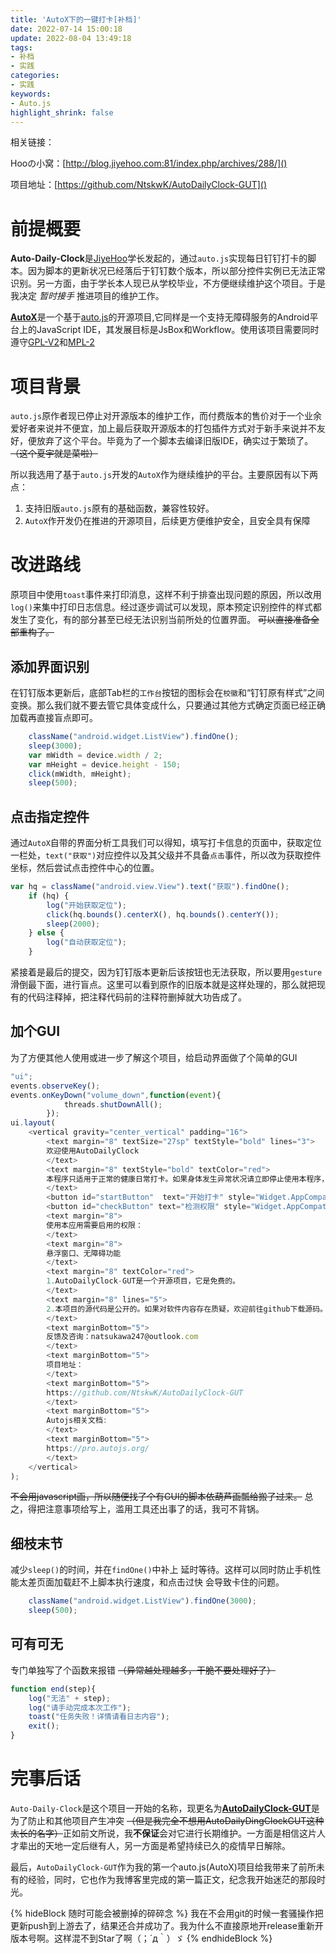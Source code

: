 ```yaml
---
title: 'AutoX下的一键打卡[补档]'
date: 2022-07-14 15:00:18
update: 2022-08-04 13:49:18
tags:
- 补档
- 实践
categories:
- 实践
keywords: 
- Auto.js
highlight_shrink: false
---
```

相关链接：

Hooの小窝：[http://blog.jiyehoo.com:81/index.php/archives/288/]()

项目地址：[https://github.com/NtskwK/AutoDailyClock-GUT]()

# 前提概要
**Auto-Daily-Clock**是[JiyeHoo](https://github.com/JiyeHoo)学长发起的，通过`auto.js`实现每日钉钉打卡的脚本。因为脚本的更新状况已经落后于钉钉数个版本，所以部分控件实例已无法正常识别。另一方面，由于学长本人现已从学校毕业，不方便继续维护这个项目。于是我决定 *暂时接手* 推进项目的维护工作。

[**AutoX**](https://github.com/kkevsekk1/AutoX)是一个基于[auto.js](https://github.com/hyb1996/Auto.js)的开源项目,它同样是一个支持无障碍服务的Android平台上的JavaScript IDE，其发展目标是JsBox和Workflow。使用该项目需要同时遵守[GPL-V2](https://opensource.org/licenses/GPL-2.0)和[MPL-2](https://www.mozilla.org/MPL/2.0)

# 项目背景
`auto.js`原作者现已停止对开源版本的维护工作，而付费版本的售价对于一个业余爱好者来说并不便宜，加上最后获取开源版本的打包插件方式对于新手来说并不友好，便放弃了这个平台。毕竟为了一个脚本去编译旧版IDE，确实过于繁琐了。 ~~（这个夏宇就是菜啦）~~

所以我选用了基于`auto.js`开发的`AutoX`作为继续维护的平台。主要原因有以下两点：

1. 支持旧版`auto.js`原有的基础函数，兼容性较好。
2. `AutoX`作开发仍在推进的开源项目，后续更方便维护安全，且安全具有保障

# 改进路线
原项目中使用`toast`事件来打印消息，这样不利于排查出现问题的原因，所以改用`log()`来集中打印日志信息。经过逐步调试可以发现，原本预定识别控件的样式都发生了变化，有的部分甚至已经无法识别当前所处的位置界面。 ~~可以直接准备全部重构了。~~

## 添加界面识别
在钉钉版本更新后，底部Tab栏的`工作台`按钮的图标会在`校徽`和“钉钉原有样式”之间变换。那么我们就不要去管它具体变成什么，只要通过其他方式确定页面已经正确加载再直接盲点即可。

```javascript
    className("android.widget.ListView").findOne();
    sleep(3000);
    var mWidth = device.width / 2;
    var mHeight = device.height - 150;
    click(mWidth, mHeight);
    sleep(500);
```

## 点击指定控件
通过`AutoX`自带的界面分析工具我们可以得知，填写打卡信息的页面中，获取定位一栏处，`text("获取")`对应控件以及其父级并不具备`点击`事件，所以改为获取控件坐标，然后尝试点击控件中心的位置。

```javascript
var hq = className("android.view.View").text("获取").findOne();
    if (hq) {
        log("开始获取定位");
        click(hq.bounds().centerX(), hq.bounds().centerY());
        sleep(2000);
    } else {
        log("自动获取定位");
    }
```

紧接着是最后的提交，因为钉钉版本更新后该按钮也无法获取，所以要用`gesture`滑倒最下面，进行盲点。这里可以看到原作的旧版本就是这样处理的，那么就把现有的代码注释掉，把注释代码前的注释符删掉就大功告成了。

## 加个GUI
为了方便其他人使用或进一步了解这个项目，给启动界面做了个简单的GUI

```javascript
"ui";
events.observeKey();
events.onKeyDown("volume_down",function(event){
            threads.shutDownAll();
        });
ui.layout(
    <vertical gravity="center_vertical" padding="16">
        <text margin="8" textSize="27sp" textStyle="bold" lines="3">
        欢迎使用AutoDailyClock
        </text>
        <text margin="8" textStyle="bold" textColor="red">
        本程序只适用于正常的健康日常打卡。如果身体发生异常状况请立即停止使用本程序，并及时向辅导员或其他负责人报告身体状况！
        </text>
        <button id="startButton"  text="开始打卡" style="Widget.AppCompat.Button.Colored" w="*"  h="70" margin="20"/>
        <button id="checkButton" text="检测权限" style="Widget.AppCompat.Button.Colored" w="*" h="70" margin="20"/>
        <text margin="8">
        使用本应用需要启用的权限：
        </text>
        <text margin="8">
        悬浮窗口、无障碍功能
        </text>
        <text margin="8" textColor="red">
        1.AutoDailyClock-GUT是一个开源项目，它是免费的。
        </text>
        <text margin="8" lines="5">
        2.本项目的源代码是公开的。如果对软件内容存在质疑，欢迎前往github下载源码。
        </text>
        <text marginBottom="5">
        反馈及咨询：natsukawa247@outlook.com
        </text>
        <text marginBottom="5">
        项目地址：
        </text>
        <text marginBottom="5">
        https://github.com/NtskwK/AutoDailyClock-GUT
        </text>
        <text marginBottom="5">
        Autojs相关文档:
        </text>
        <text marginBottom="5">
        https://pro.autojs.org/
        </text>
    </vertical>
);
```

~~不会用javascript画，所以随便找了个有GUI的脚本依葫芦画瓢给搬了过来。~~ 总之，得把注意事项给写上，滥用工具还出事了的话，我可不背锅。

## 细枝末节
减少`sleep()`的时间，并在`findOne()`中补上  延时等待。这样可以同时防止手机性能太差页面加载赶不上脚本执行速度，和点击过快
会导致卡住的问题。

```javascript
    className("android.widget.ListView").findOne(3000);
    sleep(500);
```

## 可有可无
专门单独写了个函数来报错 ~~（异常越处理越多，干脆不要处理好了）~~
```javascript
function end(step){
    log("无法" + step);
    log("请手动完成本次工作");
    toast("任务失败！详情请看日志内容");
    exit();
}
```

# 完事后话
`Auto-Daily-Clock`是这个项目一开始的名称，现更名为[**AutoDailyClock-GUT**](https://github.com/NtskwK/AutoDailyClock-GUT)是为了防止和其他项目产生冲突 ~~（但是我完全不想用AutoDailyDingClockGUT这种太长的名字）~~正如前文所说，我**不保证**会对它进行长期维护。一方面是相信这片人才辈出的天地一定后继有人，另一方面是希望持续已久的疫情早日解除。

最后，`AutoDailyClock-GUT`作为我的第一个auto.js(AutoX)项目给我带来了前所未有的经验，同时，它也作为我博客里完成的第一篇正文，纪念我开始迷茫的那段时光。

{% hideBlock 随时可能会被删掉的碎碎念 %}
我在不会用git的时候一套骚操作把更新push到上游去了，结果还合并成功了。我为什么不直接原地开release重新开版本号啊。这样混不到Star了啊（；´д｀）ゞ
{% endhideBlock %}